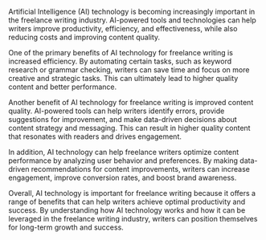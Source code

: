 

Artificial Intelligence (AI) technology is becoming increasingly important in the freelance writing industry. AI-powered tools and technologies can help writers improve productivity, efficiency, and effectiveness, while also reducing costs and improving content quality.

One of the primary benefits of AI technology for freelance writing is increased efficiency. By automating certain tasks, such as keyword research or grammar checking, writers can save time and focus on more creative and strategic tasks. This can ultimately lead to higher quality content and better performance.

Another benefit of AI technology for freelance writing is improved content quality. AI-powered tools can help writers identify errors, provide suggestions for improvement, and make data-driven decisions about content strategy and messaging. This can result in higher quality content that resonates with readers and drives engagement.

In addition, AI technology can help freelance writers optimize content performance by analyzing user behavior and preferences. By making data-driven recommendations for content improvements, writers can increase engagement, improve conversion rates, and boost brand awareness.

Overall, AI technology is important for freelance writing because it offers a range of benefits that can help writers achieve optimal productivity and success. By understanding how AI technology works and how it can be leveraged in the freelance writing industry, writers can position themselves for long-term growth and success.
